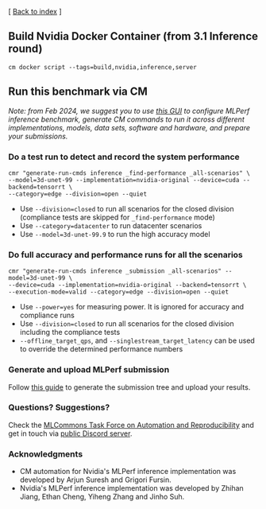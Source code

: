 [ [Back to index](README.md) ]

## Build Nvidia Docker Container (from 3.1 Inference round)

```
cm docker script --tags=build,nvidia,inference,server
```
## Run this benchmark via CM

*Note: from Feb 2024, we suggest you to use [this GUI](https://access.cknowledge.org/playground/?action=howtorun&bench_uid=39877bb63fb54725)
 to configure MLPerf inference benchmark, generate CM commands to run it across different implementations, models, data sets, software
 and hardware, and prepare your submissions.*


### Do a test run to detect and record the system performance

```
cmr "generate-run-cmds inference _find-performance _all-scenarios" \
--model=3d-unet-99 --implementation=nvidia-original --device=cuda --backend=tensorrt \
--category=edge --division=open --quiet
```
* Use `--division=closed` to run all scenarios for the closed division (compliance tests are skipped for `_find-performance` mode)
* Use `--category=datacenter` to run datacenter scenarios
* Use `--model=3d-unet-99.9` to run the high accuracy model

### Do full accuracy and performance runs for all the scenarios

```
cmr "generate-run-cmds inference _submission _all-scenarios" --model=3d-unet-99 \
--device=cuda --implementation=nvidia-original --backend=tensorrt \
--execution-mode=valid --category=edge --division=open --quiet
```

* Use `--power=yes` for measuring power. It is ignored for accuracy and compliance runs
* Use `--division=closed` to run all scenarios for the closed division including the compliance tests
* `--offline_target_qps`, and `--singlestream_target_latency` can be used to override the determined performance numbers


### Generate and upload MLPerf submission

Follow [this guide](../Submission.md) to generate the submission tree and upload your results.

### Questions? Suggestions?

Check the [MLCommons Task Force on Automation and Reproducibility](../../../taskforce.md) 
and get in touch via [public Discord server](https://discord.gg/JjWNWXKxwT).

### Acknowledgments

* CM automation for Nvidia's MLPerf inference implementation was developed by Arjun Suresh and Grigori Fursin.
* Nvidia's MLPerf inference implementation was developed by Zhihan Jiang, Ethan Cheng, Yiheng Zhang and Jinho Suh.

